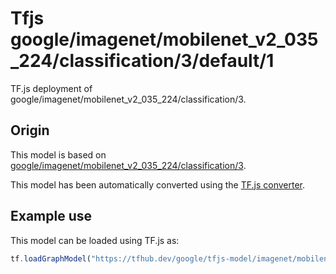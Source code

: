 # Tfjs google/imagenet/mobilenet_v2_035_224/classification/3/default/1
TF.js deployment of google/imagenet/mobilenet_v2_035_224/classification/3.

<!-- parent-model: google/imagenet/mobilenet_v2_035_224/classification/3 -->

## Origin

This model is based on [google/imagenet/mobilenet_v2_035_224/classification/3](https://tfhub.dev/google/imagenet/mobilenet_v2_035_224/classification/3).

This model has been automatically converted using the [TF.js converter](https://github.com/tensorflow/tfjs/tree/master/tfjs-converter).

## Example use
This model can be loaded using TF.js as:

```javascript
tf.loadGraphModel("https://tfhub.dev/google/tfjs-model/imagenet/mobilenet_v2_035_224/classification/3/default/1", { fromTFHub: true })
```
